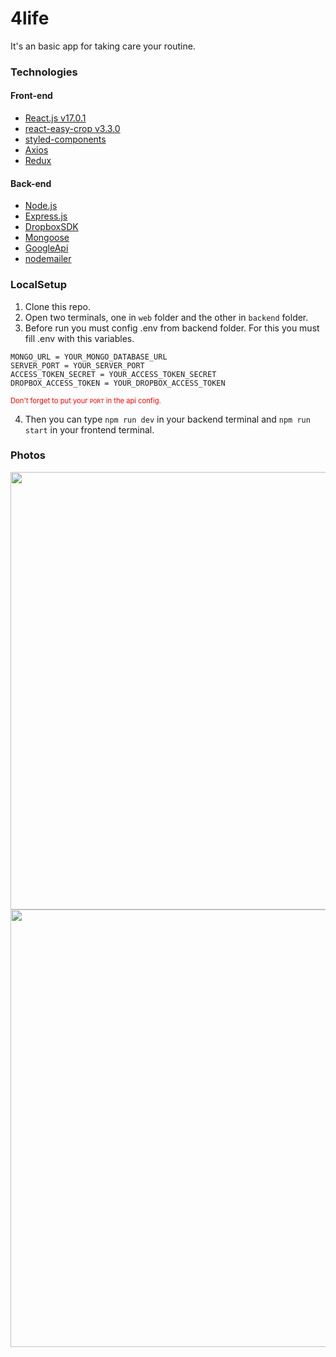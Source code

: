 # 4life
It's an basic app for taking care your routine.

### Technologies
#### Front-end
* [React.js v17.0.1](https://github.com/facebook/react)
* [react-easy-crop v3.3.0](https://github.com/ricardo-ch/react-easy-crop)
* [styled-components](https://github.com/styled-components/styled-components)
* [Axios](https://github.com/axios/axios)
* [Redux](https://github.com/reduxjs/redux)



#### Back-end
* [Node.js](https://github.com/nodejs/node)
* [Express.js](https://github.com/expressjs/express)
* [DropboxSDK](https://github.com/dropbox/dropbox-sdk-js)
* [Mongoose](https://github.com/Automattic/mongoose)
* [GoogleApi](https://github.com/googleapis/google-api-nodejs-client)
* [nodemailer](https://github.com/nodemailer/nodemailer)



### LocalSetup
1. Clone this repo.
2. Open two terminals, one in ```web``` folder and the other in ```backend``` folder.
3. Before run you must config .env from backend folder. For this you must fill .env with this variables.
```
MONGO_URL = YOUR_MONGO_DATABASE_URL
SERVER_PORT = YOUR_SERVER_PORT
ACCESS_TOKEN_SECRET = YOUR_ACCESS_TOKEN_SECRET
DROPBOX_ACCESS_TOKEN = YOUR_DROPBOX_ACCESS_TOKEN
```
<span style="color:red; font-size: 80%;">Don't forget to put your ```PORT``` in the api config.</span>

4. Then you can type ```npm run dev``` in your backend terminal and ```npm run start``` in your frontend terminal.



### Photos

<img src="https://i.imgur.com/SP6LCU7.png" width="700"/>

<img src="https://i.imgur.com/LOmbGzU.png" width="700"/>